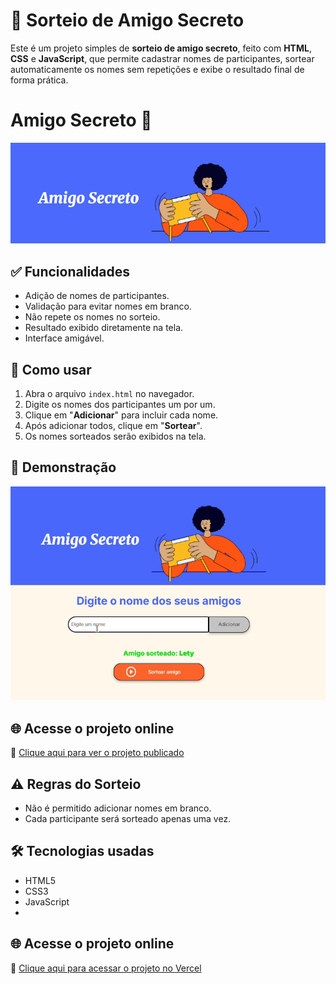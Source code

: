 # 🎁 Sorteio de Amigo Secreto

Este é um projeto simples de **sorteio de amigo secreto**, feito com **HTML**, **CSS** e **JavaScript**, que permite cadastrar nomes de participantes, sortear automaticamente os nomes sem repetições e exibe o resultado final de forma prática.
# Amigo Secreto 🎁

![capa do projeto](img-amigo.png)

## ✅ Funcionalidades

- Adição de nomes de participantes.
- Validação para evitar nomes em branco.
- Não repete os nomes no sorteio.
- Resultado exibido diretamente na tela.
- Interface amigável.

## 🚀 Como usar

1. Abra o arquivo `index.html` no navegador.
2. Digite os nomes dos participantes um por um.
3. Clique em "**Adicionar**" para incluir cada nome.
4. Após adicionar todos, clique em "**Sortear**".
5. Os nomes sorteados serão exibidos na tela.

## 🎥 Demonstração

![Demonstração do sorteio](demo.gif)

## 🌐 Acesse o projeto online

🔗 [Clique aqui para ver o projeto publicado](https://amigo-secreto-orcin-omega.vercel.app/)


## ⚠️ Regras do Sorteio

- Não é permitido adicionar nomes em branco.
- Cada participante será sorteado apenas uma vez.

## 🛠 Tecnologias usadas

- HTML5
- CSS3
- JavaScript
- 
## 🌐 Acesse o projeto online

🔗 [Clique aqui para acessar o projeto no Vercel]()


